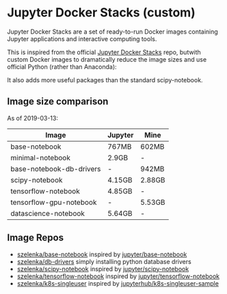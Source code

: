 # Jupyter Docker Stacks (custom)

Jupyter Docker Stacks are a set of ready-to-run Docker images containing Jupyter applications and interactive computing tools.

This is inspired from the official [Jupyter Docker Stacks](https://github.com/jupyter/docker-stacks) repo, butwith custom Docker images to dramatically reduce the image sizes and use official Python (rather than Anaconda):

It also adds more useful packages than the standard scipy-notebook.

## Image size comparison

As of 2019-03-13:

Image|Jupyter|Mine|
|---|---|---|
base-notebook|767MB|602MB|
minimal-notebook|2.9GB|-|
base-notebook-db-drivers|-|942MB|
scipy-notebook|4.15GB|2.88GB|
tensorflow-notebook|4.85GB|-|
tensorflow-gpu-notebook|-|5.53GB|
datascience-notebook|5.64GB|-|

## Image Repos

* [szelenka/base-notebook](./jhub-base) inspired by [jupyter/base-notebook](https://github.com/jupyter/docker-stacks/tree/master/base-notebook)
* [szelenka/db-drivers](./db-drivers) simply installing python database drivers
* [szelenka/scipy-notebook](./ds-workspace) inspired by [jupyter/scipy-notebook](https://github.com/jupyter/docker-stacks/tree/master/scipy-notebook)
* [szelenka/tensorflow-notebook](./ds-workflow-gpu) inspired by [jupyter/tensorflow-notebook](https://github.com/jupyter/docker-stacks/tree/master/tensorflow-notebook)
* [szelenka/k8s-singleuser](./k8-data-science) inspired by [jupyterhub/k8s-singleuser-sample]()
